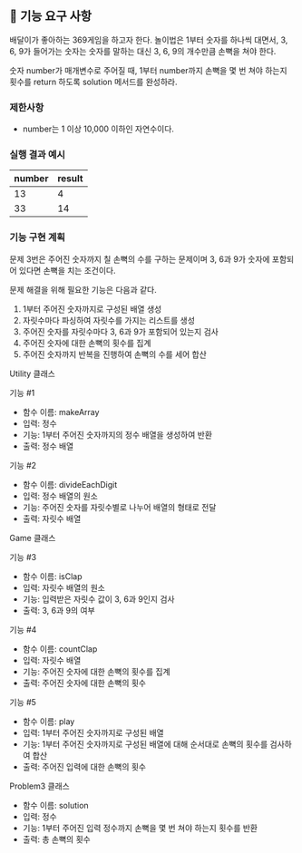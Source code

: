 ## 🚀 기능 요구 사항

배달이가 좋아하는 369게임을 하고자 한다. 놀이법은 1부터 숫자를 하나씩 대면서, 3, 6, 9가 들어가는 숫자는 숫자를 말하는 대신 3, 6, 9의 개수만큼 손뼉을 쳐야 한다.

숫자 number가 매개변수로 주어질 때, 1부터 number까지 손뼉을 몇 번 쳐야 하는지 횟수를 return 하도록 solution 메서드를 완성하라.

### 제한사항

- number는 1 이상 10,000 이하인 자연수이다.

### 실행 결과 예시

| number | result |
| --- | --- |
| 13 | 4 |
| 33 | 14 |

### 기능 구현 계획

문제 3번은 주어진 숫자까지 칠 손뼉의 수를 구하는 문제이며 3, 6과 9가 숫자에 포함되어 있다면 손뼉을 치는 조건이다.  

문제 해결을 위해 필요한 기능은 다음과 같다.  

1) 1부터 주어진 숫자까지로 구성된 배열 생성
2) 자릿수마다 파싱하여 자릿수를 가지는 리스트를 생성
3) 주어진 숫자를 자릿수마다 3, 6과 9가 포함되어 있는지 검사
4) 주어진 숫자에 대한 손뼉의 횟수를 집계
5) 주어진 숫자까지 반복을 진행하여 손뼉의 수를 세어 합산

Utility 클래스

기능 #1
- 함수 이름: makeArray
- 입력: 정수
- 기능: 1부터 주어진 숫자까지의 정수 배열을 생성하여 반환
- 출력: 정수 배열

기능 #2
- 함수 이름: divideEachDigit
- 입력: 정수 배열의 원소
- 기능: 주어진 숫자를 자릿수별로 나누어 배열의 형태로 전달
- 출력: 자릿수 배열

Game 클래스

기능 #3
- 함수 이름: isClap
- 입력: 자릿수 배열의 원소
- 기능: 입력받은 자릿수 값이 3, 6과 9인지 검사
- 출력: 3, 6과 9의 여부

기능 #4
- 함수 이름: countClap
- 입력: 자릿수 배열
- 기능: 주어진 숫자에 대한 손뼉의 횟수를 집계
- 출력: 주어진 숫자에 대한 손뼉의 횟수

기능 #5
- 함수 이름: play
- 입력: 1부터 주어진 숫자까지로 구성된 배열
- 기능: 1부터 주어진 숫자까지로 구성된 배열에 대해 순서대로 손뼉의 횟수를 검사하여 합산
- 출력: 주어진 입력에 대한 손뼉의 횟수

Problem3 클래스
- 함수 이름: solution
- 입력: 정수
- 기능: 1부터 주어진 입력 정수까지 손뼉을 몇 번 쳐야 하는지 횟수를 반환
- 출력: 총 손뼉의 횟수

